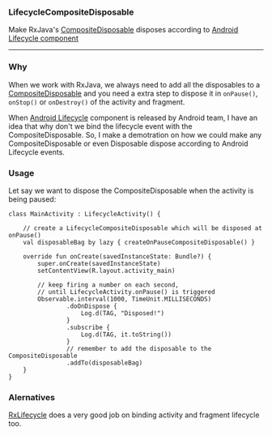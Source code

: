 ### LifecycleCompositeDisposable

Make RxJava's [CompositeDisposable](http://reactivex.io/RxJava/2.x/javadoc/io/reactivex/disposables/CompositeDisposable.html) disposes according to [Android Lifecycle component](https://developer.android.com/topic/libraries/architecture/lifecycle.html)

--- 

### Why

When we work with RxJava, we always need to add all the disposables to a [CompositeDisposable](http://reactivex.io/RxJava/2.x/javadoc/io/reactivex/disposables/CompositeDisposable.html) and you need a extra step to dispose it in `onPause()`, `onStop()` or `onDestroy()` of the activity and fragment.

When [Android Lifecycle](https://developer.android.com/topic/libraries/architecture/lifecycle.html) component is released by Android team, I have an idea that why don't we bind the lifecycle event with the CompositeDisposable. So, I make a demotration on how we could make any CompositeDisposable or even Disposable dispose according to Android Lifecycle events.

### Usage

Let say we want to dispose the CompositeDisposable when the activity is being paused:

```
class MainActivity : LifecycleActivity() {

    // create a LifecycleCompositeDisposable which will be disposed at onPause()
    val disposableBag by lazy { createOnPauseCompositeDisposable() }

    override fun onCreate(savedInstanceState: Bundle?) {
        super.onCreate(savedInstanceState)
        setContentView(R.layout.activity_main)

        // keep firing a number on each second,
        // until LifecycleActivity.onPause() is triggered
        Observable.interval(1000, TimeUnit.MILLISECONDS)
                .doOnDispose {
                    Log.d(TAG, "Disposed!")
                }
                .subscribe {
                    Log.d(TAG, it.toString())
                }
                // remember to add the disposable to the CompositeDisposable
                .addTo(disposableBag)
    }
}
```

### Alernatives
[RxLifecycle](https://github.com/trello/RxLifecycle) does a very good job on binding activity and fragment lifecycle too.
